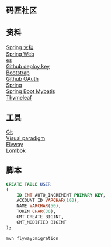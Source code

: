 ## 码匠社区

## 资料
[Spring 文档](https://spring.io/guides)  
[Spring Web](https://spring.io/guides/gs/serving-web-content/)  
[es](https://elasticsearch.cn/explore)  
[Github deploy key](https://developer.github.com/v3/guides/managing-deploy-keys/#deploy-keys)  
[Bootstrap](https://v3.bootcss.com/getting-started/)  
[Github OAuth](https://developer.github.com/apps/building-oauth-apps/creating-an-oauth-app/)  
[Spring](https://docs.spring.io/spring-boot/docs/2.0.0.RC1/reference/htmlsingle/#boot-features-embedded-database-support)  
[Spring Boot Mybatis](http://mybatis.org/spring-boot-starter/mybatis-spring-boot-autoconfigure/)  
[Thymeleaf](https://www.thymeleaf.org/doc/tutorials/3.0/usingthymeleaf.html#setting-attribute-values)

## 工具
[Git](https://git-scm.com/download)  
[Visual paradigm](https://www.visual-paradigm.com)  
[Flyway](https://flywaydb.org/getstarted/firststeps/maven)  
[Lombok](https://projectlombok.org/)

## 脚本
```sql
CREATE TABLE USER
(
	ID INT AUTO_INCREMENT PRIMARY KEY,
	ACCOUNT_ID VARCHAR(100),
	NAME VARCHAR(50),
	TOKEN CHAR(36),
	GMT_CREATE BIGINT,
	GMT_MODIFIED BIGINT
);
```
```bash
mvn flyway:migration
```


